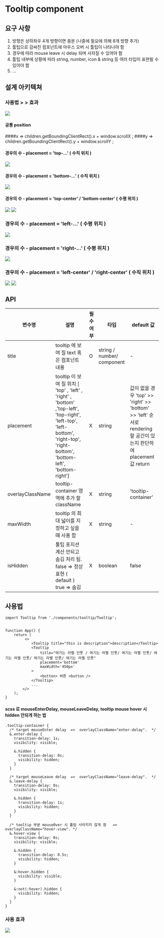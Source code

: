 # Tooltip component



## 요구 사항
1. 방향은 상하좌우 4개 방향이면 충분 (나중에 필요에 의해 8개 방향 추가)
2. 툴팁으로 감싸진 컴포넌트에 마우스 오버 시 툴팁이 나타나야 함
3. 경우에 따라 mouse leave 시 delay 되며 사자질 수 있어야 함
4. 툴팁 내부에 상황에 따라 string, number, icon & string 등 여러 타입이 표현될 수 있어야 함
5. ...


## 설계 아키텍쳐
### 사용법   > >   효과
![](https://user-images.githubusercontent.com/79301822/192125714-a282815a-c6cf-4685-9bcc-52c781d58f25.png)

#### 공통 position
####x => children.getBoundingClientRect().x +  window.scrollX ;
####y => children.getBoundingClientRect().y +  window.scrollY ;


#### 경우의 수 - placement = 'top-...'  ( 수직 위치 )
![](https://user-images.githubusercontent.com/79301822/192125711-e035fc5d-04ab-4a87-9230-5b6f8bfc1cdd.png)

#### 경우의 수 - placement = 'bottom-...' ( 수직 위치 )
![](https://user-images.githubusercontent.com/79301822/192125710-08c23ce0-66ef-48b3-93bb-94af4adca25a.png)

#### 경우의 수 - placement = 'top-center' / 'bottom-center' ( 수평 위치 )
![](https://user-images.githubusercontent.com/79301822/192125709-c23521b2-4282-412f-b773-f0ddddb86d87.png)
![](https://user-images.githubusercontent.com/79301822/192125708-326c9ddb-e8cb-4d01-be15-ca4fcf738f46.png)

### 경우의 수 - placement = 'left-...' ( 수평 위치 )
![](https://user-images.githubusercontent.com/79301822/192125707-2e0deeb9-a713-47ff-a6c8-12a3988f19ee.png)

### 경우의 수 - placement = 'right-...' ( 수평 위치 )
![](https://user-images.githubusercontent.com/79301822/192125705-11951f04-436c-44ca-b721-d3fdbe987258.png)

### 경우의 수 - placement = 'left-center' / 'right-center' ( 수직 위치 )
![](https://user-images.githubusercontent.com/79301822/192125704-d0a9157f-3228-4060-948f-ad7a00278807.png)
![](https://user-images.githubusercontent.com/79301822/192125703-90ab547d-e816-4c6f-bdf2-f52e325485b2.png)

## API
| 변수명     | 설명                                                                                                                                                                       | 필수 여부 | 타입 | default 값                                                                                        |
|---------|--------------------------------------------------------------------------------------------------------------------------------------------------------------------------|-------|-------|--------------------------------------------------------------------------------------------------|
| title   | tooltip 에 보여 질 text 혹은 컴포넌트 내용                                                                                                                                           | O     |string / number/ component  | -                                                                                                |
| placement    | tooltip 이 보여 질 위치 [ 'top' , 'left' , 'right' , 'bottom' ,'top-left', 'top-right', 'left-top', 'left-bottom', 'right-top', 'right-bottom', 'bottom-left', 'bottom-right'] | X     |string  | 	값이 없을 경우 'top' >> 'right' >> 'bottom' >> 'left' 순서로 rendering 할 공간이 있는지 판단하여 placement 값 return |
| overlayClassName    | tooltip-container 영역에 추가 할 className                                                                                                                                     | X     |string  | 'tooltip-container'                                                                              |
| maxWidth    | tooltip 의 최대 넓이를 지정하고 싶을 때 사용 함                                                                                                                                          | X     |string  | -                                                                                                |
| isHidden    | 툴팁 포지션 계산 안되고 숨김 처리 됨. false => 정상 표현 ( default ) true => 숨김                                                                                                             | X     |boolean  | false                                                                                            |

## 사용법
```
import Tooltip from './components/tooltip/Tooltip';


function App() {
	return (
 		 <>
			<Tooltip title="this is description">description</Tooltip>
			<Tooltip 
				title="여기는 라벨 인풋 / 여기는 라벨 인풋/ 여기는 라벨 인풋/ 여기는 라벨 인풋/ 여기는 라벨 인풋/ 여기는 라벨 인풋" 
				placement='bottom' 
				maxWidth='450px'
			>
  				<button> 버튼 <button />
			</Tooltip>
			...
 		</>
	);
}
```
#### scss 로 mouseEnterDelay, mouseLeaveDelay, tooltip mouse hover 시 hidden 안되게 하는 법

```
.tooltip-container {
  /* target mouseEnter delay  =>  overlayClassName="enter-delay".  */
  &.enter-delay { 
    transition-delay: 1s;
    visibility: visible;

    &.hidden {
      transition-delay: 0s;
      visibility: hidden;
    }
  }

  /* target mouseLeave delay  =>  overlayClassName="leave-delay".  */
  &.leave-delay {
    transition-delay: 0s;
    visibility: visible;

    &.hidden {
      transition-delay: 1s;
      visibility: hidden;
    }
  }

  /* tooltip 부분 mouseOver 시 툴팁 사라지지 않게 함   =>  overlayClassName="hover-view". */
  &.hover-view {
    transition-delay: 0s;
    visibility: visible;

    &.hidden {
      transition-delay: 0.5s;
      visibility: hidden;
    }

    &:hover.hidden {
      visibility: visible;
    }

    &:not(:hover).hidden {
      visibility: hidden;
    }
  }
}
```

### 사용 효과
![](https://user-images.githubusercontent.com/79301822/192127518-a8f2c97c-93ce-4c67-b38d-6223442dfa86.gif)